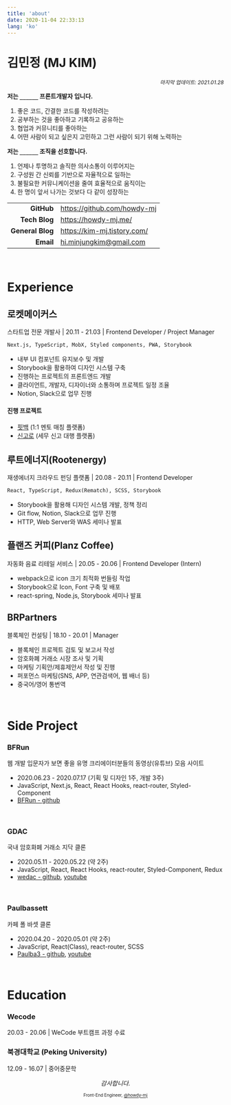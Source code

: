 ```yaml
---
title: 'about'
date: 2020-11-04 22:33:13
lang: 'ko'
---
```


# 김민정 (MJ KIM)

<div style="font-size: 12px; font-style: italic; text-align: right;">
마지막 업데이트: 2021.01.28
</div>

**저는 `______` 프론트개발자 입니다.**

1. 좋은 코드, 간결한 코드를 작성하려는
2. 공부하는 것을 좋아하고 기록하고 공유하는
3. 협업과 커뮤니티를 좋아하는
4. 어떤 사람이 되고 싶은지 고민하고 그런 사람이 되기 위해 노력하는

**저는 `______` 조직을 선호합니다.**

1. 언제나 투명하고 솔직한 의사소통이 이루어지는
2. 구성원 간 신뢰를 기반으로 자율적으로 일하는
3. 불필요한 커뮤니케이션을 줄여 효율적으로 움직이는
4. 한 명이 앞서 나가는 것보다 다 같이 성장하는

|                  |                               |
| ---------------: | ----------------------------- |
|       **GitHub** | <https://github.com/howdy-mj> |
|    **Tech Blog** | <https://howdy-mj.me/>        |
| **General Blog** | <https://kim-mj.tistory.com/> |
|        **Email** | <hi.minjungkim@gmail.com>     |

<br />

# Experience

## 로켓메이커스

스타트업 전문 개발사 | 20.11 - 21.03 | Frontend Developer / Project Manager

```txt
Next.js, TypeScript, MobX, Styled components, PWA, Storybook
```

- 내부 UI 컴포넌트 유지보수 및 개발
- Storybook을 활용하여 디자인 시스템 구축
- 진행하는 프로젝트의 프론트엔드 개발
- 클라이언트, 개발자, 디자이너와 소통하며 프로젝트 일정 조율
- Notion, Slack으로 업무 진행

#### 진행 프로젝트

- <a href="https://fit-back.co/" target="_blank">핏백</a> (1:1 멘토 매칭 플랫폼)
- <a href="https://taxsingoro.com/" target="_blank">신고로</a> (세무 신고 대행 플랫폼)

## 루트에너지(Rootenergy)

재생에너지 크라우드 펀딩 플랫폼 | 20.08 - 20.11 | Frontend Developer

```txt
React, TypeScript, Redux(Rematch), SCSS, Storybook
```

- Storybook을 활용해 디자인 시스템 개발, 정책 정리
- Git flow, Notion, Slack으로 업무 진행
- HTTP, Web Server와 WAS 세미나 발표

## 플랜즈 커피(Planz Coffee)

자동화 음료 리테일 서비스 | 20.05 - 20.06 | Frontend Developer (Intern)

- webpack으로 icon 크기 최적화 번들링 작업
- Storybook으로 Icon, Font 구축 및 배포
- react-spring, Node.js, Storybook 세미나 발표

## BRPartners

블록체인 컨설팅 | 18.10 - 20.01 | Manager

- 블록체인 프로젝트 검토 및 보고서 작성
- 암호화폐 거래소 시장 조사 및 기획
- 마케팅 기획안/제휴제안서 작성 및 진행
- 퍼포먼스 마케팅(SNS, APP, 연관검색어, 웹 배너 등)
- 중국어/영어 통번역

<br />

# Side Project

### BFRun

웹 개발 입문자가 보면 좋을 유명 크리에이터분들의 동영상(유튜브) 모음 사이트

- 2020.06.23 - 2020.07.17 (기획 및 디자인 1주, 개발 3주)
- JavaScript, Next.js, React, React Hooks, react-router, Styled-Component
- [BFRun - github](https://github.com/one-iron/BFRun)

<br />

### GDAC

국내 암호화폐 거래소 지닥 클론

- 2020.05.11 - 2020.05.22 (약 2주)
- JavaScript, React, React Hooks, react-router, Styled-Component, Redux
- [wedac - github](https://github.com/howdy-mj/wedac-frontend), [youtube](https://youtu.be/LdF1LG_R4Uo)

<br />

### Paulbassett

카페 폴 바셋 클론

- 2020.04.20 - 2020.05.01 (약 2주)
- JavaScript, React(Class), react-router, SCSS
- [Paulba3 - github](https://github.com/howdy-mj/PaulBa3-frontend), [youtube](https://youtu.be/a1vKyWHA8pE)

<br />

# Education

### Wecode

20.03 - 20.06 | WeCode 부트캠프 과정 수료

### 북경대학교 (Peking University)

12.09 - 16.07 | 중어중문학

<div style="text-align: center" class="final">

_감사합니다._

<sub><sup>Front-End Engineer, <a href="https://github.com/howdy-mj">@howdy-mj</a></sup></sub>

</div>
